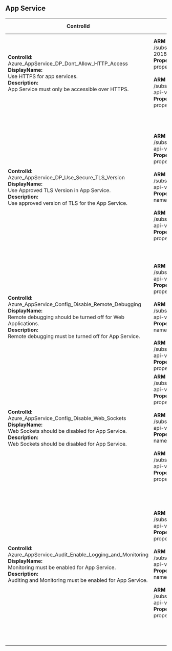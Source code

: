 ## App Service

| ControlId | Dependent Azure API(s) and Properties | Control spec-let |
|-----------|-------------------------------------|------------------|
| <b>ControlId:</b><br>Azure_AppService_DP_Dont_Allow_HTTP_Access<br><b>DisplayName:</b><br>Use HTTPS for app services.<br><b>Description: </b><br> App Service must only be accessible over HTTPS. |<b> ARM API to list all the App Services in a subscription: </b> <br> /subscriptions/{subscriptionId}/providers/Microsoft.Web/sites? <br> 2018-11-01 <br><b>Properties:</b><br> properties/httpsOnly <br><br> <b> ARM API to list all deployment slots of an App Service: </b> <br> /subscriptions/{subscriptionId}/resourceGroups/{resourceGroupName}/providers/Microsoft.Web/sites/{name}/slots? <br> api-version=2019-08-01 <br><b>Properties:</b><br> properties/httpsOnly| <b>Passed: </b><br>HTTPS Only setting is eanbled for all slots in App Service.<br><b>Failed: </b><br>HTTPS Only setting is disabled for any slot in App Service. |
| <b>ControlId:</b><br>Azure_AppService_DP_Use_Secure_TLS_Version<br><b>DisplayName:</b><br>Use Approved TLS Version in App Service.<br><b>Description: </b><br> Use approved version of TLS for the App Service. |<b> ARM API to get configuration of an App Service: </b> <br> /subscriptions/{subscriptionId}/resourceGroups/{resourceGroupName}/providers/Microsoft.Web/sites/{name}/config/web? <br> api-version=2018-11-01 <br><b>Properties:</b><br> properties/minTlsVersion <br><br> <b> ARM API to list all deployment slots of an App Service: </b> <br> /subscriptions/{subscriptionId}/resourceGroups/{resourceGroupName}/providers/Microsoft.Web/sites/{name}/slots? <br> api-version=2019-08-01 <br><b>Properties:</b><br> name <br><br> <b> ARM API to get configuration of an App Service slot: </b> <br> /subscriptions/{subscriptionId}/resourceGroups/{resourceGroupName}/providers/Microsoft.Web/sites/{name}/slots/{slotName}/config/web? <br> api-version=2019-08-01 <br><b>Properties:</b><br> properties/minTlsVersion| <b>Passed: </b><br>Current minimum TLS version is set to either equal or greater than the required min TLS version for all the slots in App Service.<br><b>Failed: </b><br>Current minimum TLS version is less than required min TLS version for any of the slot in App Service. |
| <b>ControlId:</b><br>Azure_AppService_Config_Disable_Remote_Debugging<br><b>DisplayName:</b><br>Remote debugging should be turned off for Web Applications.<br><b>Description: </b><br> Remote debugging must be turned off for App Service. |<b> ARM API to get configuration of an App Service: </b> <br> /subscriptions/{subscriptionId}/resourceGroups/{resourceGroupName}/providers/Microsoft.Web/sites/{name}/config/web? <br> api-version=2018-11-01 <br><b>Properties:</b><br> properties/remoteDebuggingEnabled <br><br> <b> ARM API to list all deployment slots of an App Service: </b> <br> /subscriptions/{subscriptionId}/resourceGroups/{resourceGroupName}/providers/Microsoft.Web/sites/{name}/slots? <br> api-version=2019-08-01 <br><b>Properties:</b><br> name <br><br> <b> ARM API to get configuration of an App Service slot: </b> <br> /subscriptions/{subscriptionId}/resourceGroups/{resourceGroupName}/providers/Microsoft.Web/sites/{name}/slots/{slotName}/config/web? <br> api-version=2019-08-01 <br><b>Properties:</b><br> properties/remoteDebuggingEnabled| <b>Passed: </b><br>Remote debugging is turned OFF for all slots in App Service.<br><b>Failed: </b><br>Remote debugging is turned ON for any of the slot in App Service. |
| <b>ControlId:</b><br>Azure_AppService_Config_Disable_Web_Sockets<br><b>DisplayName:</b><br>Web Sockets should be disabled for App Service. <br><b>Description: </b><br> Web Sockets should be disabled for App Service. | <b> ARM API to get configuration of an App Service: </b> <br> /subscriptions/{subscriptionId}/resourceGroups/{resourceGroupName}/providers/Microsoft.Web/sites/{name}/config/web?<br> api-version=2018-11-01 <br><b>Properties:</b><br> properties/webSocketsEnabled  <br><br> <b> ARM API to list all deployment slots of an App Service: </b> <br> /subscriptions/{subscriptionId}/resourceGroups/{resourceGroupName}/providers/Microsoft.Web/sites/{name}/slots? <br> api-version=2019-08-01 <br><b>Properties:</b><br> name <br><br> <b> ARM API to get configuration of an App Service slot: </b> <br> /subscriptions/{subscriptionId}/resourceGroups/{resourceGroupName}/providers/Microsoft.Web/sites/{name}/slots/{slotName}/config/web? <br> api-version=2019-08-01 <br><b>Properties:</b><br> properties/webSocketsEnabled| <b>Passed: </b><br>Web sockets is disabled for all slots in App Service.<br><b>Failed: </b><br>Web sockets is enabled for any of the slot in App Service. |
| <b>ControlId:</b><br>Azure_AppService_Audit_Enable_Logging_and_Monitoring<br><b>DisplayName:</b><br>Monitoring must be enabled for App Service. <br><b>Description: </b><br> Auditing and Monitoring must be enabled for App Service. | <b> ARM API to get configuration of an App Service: </b> <br> /subscriptions/{subscriptionId}/resourceGroups/{resourceGroupName}/providers/Microsoft.Web/sites/{name}/config/web?<br> api-version=2018-11-01 <br><b>Properties:</b><br> properties/detailedErrorLoggingEnabled, properties/httpLoggingEnabled, properties/requestTracingEnabled  <br><br> <b> ARM API to list all deployment slots of an App Service: </b> <br> /subscriptions/{subscriptionId}/resourceGroups/{resourceGroupName}/providers/Microsoft.Web/sites/{name}/slots? <br> api-version=2019-08-01 <br><b>Properties:</b><br> name <br><br> <b> ARM API to get configuration of an App Service slot: </b> <br> /subscriptions/{subscriptionId}/resourceGroups/{resourceGroupName}/providers/Microsoft.Web/sites/{name}/slots/{slotName}/config/web? <br> api-version=2019-08-01 <br><b>Properties:</b><br> properties/detailedErrorLoggingEnabled, properties/httpLoggingEnabled, properties/requestTracingEnabled| <b>Passed: </b><br>HTTP Logging, DetailedError Logging and Request Tracing, all three must be eanbled for all slots in App Service.<br><b>Failed: </b><br>HTTP Logging, DetailedError Logging and Request Tracing, any one of the three logging is disabled for any slot of App Service. |